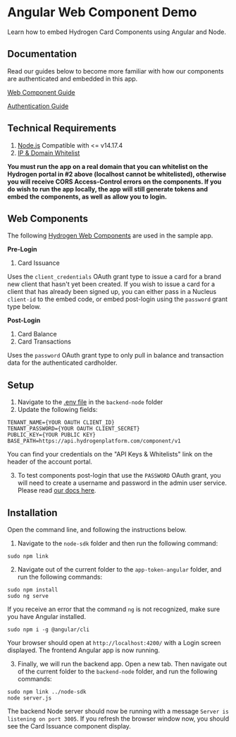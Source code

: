 # Angular Web Component Demo

Learn how to embed Hydrogen Card Components using Angular and Node.

## Documentation
Read our guides below to become more familiar with how our components are authenticated and embedded in this app.

[Web Component Guide](https://www.hydrogenplatform.com/docs/no-code-quickstart#web-components)

[Authentication Guide](https://www.hydrogenplatform.com/docs/atom-quickstart#authentication)

## Technical Requirements
1. [Node.js](https://nodejs.org/) Compatible with <= v14.17.4
2. [IP & Domain Whitelist](https://support.hydrogenplatform.com/hc/en-us/articles/1500007613761-How-does-the-API-whitelisting-work-)

**You must run the app on a real domain that you can whitelist on the Hydrogen portal in #2 above (localhost cannot be whitelisted), otherwise you will receive CORS Access-Control errors on the components. If you do wish to run the app locally, the app will still generate tokens and embed the components, as well as allow you to login.**

## Web Components

The following [Hydrogen Web Components](https://www.hydrogenplatform.com/cards-no-code-applications) are used in the sample app.

**Pre-Login**

1. Card Issuance

Uses the `client_credentials` OAuth grant type to issue a card for a brand new client that hasn't yet been created. If you wish to issue a card for a client that has already been signed up, you can either pass in a Nucleus `client-id` to the embed code, or embed post-login using the `password` grant type below.

**Post-Login**

1. Card Balance
2. Card Transactions

Uses the `password` OAuth grant type to only pull in balance and transaction data for the authenticated cardholder.

## Setup

1. Navigate to the [.env file](https://github.com/hydrogen-dev/sample-app/blob/master/angular/backend-node/.env) in the `backend-node` folder
2. Update the following fields:
```shell
TENANT_NAME={YOUR OAUTH CLIENT_ID}
TENANT_PASSWORD={YOUR OAUTH CLIENT_SECRET}
PUBLIC_KEY={YOUR PUBLIC KEY}
BASE_PATH=https://api.hydrogenplatform.com/component/v1
```
You can find your credentials on the "API Keys & Whitelists" link on the header of the account portal.

3. To test components post-login that use the `PASSWORD` OAuth grant, you will need to create a username and password in the admin user service. Please read [our docs here](https://www.hydrogenplatform.com/docs/nucleus/v1/#Create-a-client-in-admin).

## Installation

Open the command line, and following the instructions below.

1. Navigate to the `node-sdk` folder and then run the following command:

```shell
sudo npm link
```

2. Navigate out of the current folder to the `app-token-angular` folder, and run the following commands:

```shell
sudo npm install
sudo ng serve
```

If you receive an error that the command `ng` is not recognized, make sure you have Angular installed.

```shell
sudo npm i -g @angular/cli
```

Your browser should open at `http://localhost:4200/` with a Login screen displayed. The frontend Angular app is now running.

3. Finally, we will run the backend app. Open a new tab. Then navigate out of the current folder to the `backend-node` folder, and run the following commands:

```shell
sudo npm link ../node-sdk
node server.js
```

The backend Node server should now be running with a message `Server is listening on port 3005`. If you refresh the browser window now, you should see the Card Issuance component display.
